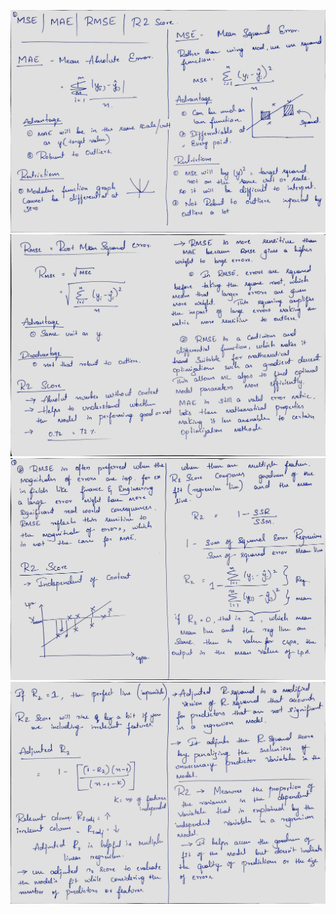


![](https://github.com/praj2408/Machine-Learning-Hand-Written-Notes/blob/main/Regression%20Metrics/MSE%20MAE.jpg)
![](https://github.com/praj2408/Machine-Learning-Hand-Written-Notes/blob/main/Regression%20Metrics/RMSE.jpg)
![](https://github.com/praj2408/Machine-Learning-Hand-Written-Notes/blob/main/Regression%20Metrics/R2%20Score.jpg)
![](https://github.com/praj2408/Machine-Learning-Hand-Written-Notes/blob/main/Regression%20Metrics/Adjusted%20R2%20score.jpg)
